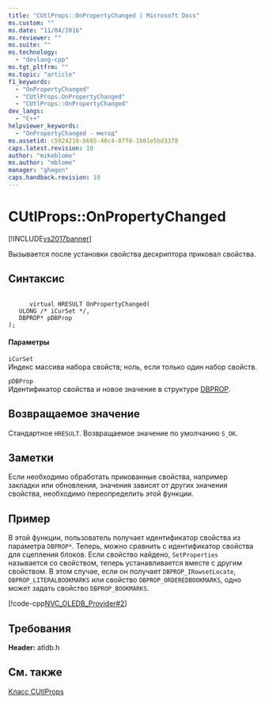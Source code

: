 ```yaml
---
title: "CUtlProps::OnPropertyChanged | Microsoft Docs"
ms.custom: ""
ms.date: "11/04/2016"
ms.reviewer: ""
ms.suite: ""
ms.technology: 
  - "devlang-cpp"
ms.tgt_pltfrm: ""
ms.topic: "article"
f1_keywords: 
  - "OnPropertyChanged"
  - "CUtlProps.OnPropertyChanged"
  - "CUtlProps::OnPropertyChanged"
dev_langs: 
  - "C++"
helpviewer_keywords: 
  - "OnPropertyChanged - метод"
ms.assetid: c5924210-b685-46c4-87f8-1b81e5bd3378
caps.latest.revision: 10
author: "mikeblome"
ms.author: "mblome"
manager: "ghogen"
caps.handback.revision: 10
---
```

# CUtlProps::OnPropertyChanged
[!INCLUDE[vs2017banner](../../assembler/inline/includes/vs2017banner.md)]

Вызывается после установки свойства дескриптора приковал свойства.  
  
## Синтаксис  
  
```  
  
      virtual HRESULT OnPropertyChanged(  
   ULONG /* iCurSet */,  
   DBPROP* pDBProp   
);  
```  
  
#### Параметры  
 `iCurSet`  
 Индекс массива набора свойств; ноль, если только один набор свойств.  
  
 `pDBProp`  
 Идентификатор свойства и новое значение в структуре [DBPROP](https://msdn.microsoft.com/en-us/library/ms717970.aspx).  
  
## Возвращаемое значение  
 Стандартное `HRESULT`.  Возвращаемое значение по умолчанию `S_OK`.  
  
## Заметки  
 Если необходимо обработать прикованные свойства, например закладки или обновления, значения зависят от других значения свойства, необходимо переопределить этой функции.  
  
## Пример  
 В этой функции, пользователь получает идентификатор свойства из параметра `DBPROP*`.  Теперь, можно сравнить с идентификатор свойства для сцепления блоков.  Если свойство найдено, `SetProperties` называется со свойством, теперь устанавливается вместе с другим свойством.  В этом случае, если он получает `DBPROP_IRowsetLocate`, `DBPROP_LITERALBOOKMARKS` или свойство `DBPROP_ORDEREDBOOKMARKS`, одно может задать свойство `DBPROP_BOOKMARKS`.  
  
 [!code-cpp[NVC_OLEDB_Provider#2](../../data/oledb/codesnippet/CPP/cutlprops-onpropertychanged_1.h)]  
  
## Требования  
 **Header:** atldb.h  
  
## См. также  
 [Класс CUtlProps](../../data/oledb/cutlprops-class.md)
